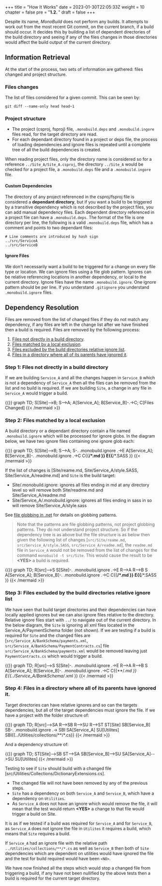+++
title = "How It Works"
date = 2023-01-30T22:05:33Z
weight = 10
chapter = false
pre = "<b>1.2. </b>"
draft = false
+++

Despite its name, *MonoBuild* does not perform any builds. It attempts to work out from the most recent Git commit, on the current branch, if a build should occur. It decides this by building a list of dependent directories of the build directory and seeing if any of the files changes in those directories would affect the build output of the current directory.

## Information Retrieval

At the start of the process, two sets of information are gathered: files changed and project structure.

### Files changes
The list of files considered for a given commit. This can be seen by:

```
git diff --name-only head head~1
```

### Project structure
  * The project (csproj, fsproj) file, `.monobuild.deps` and  `.monobuild.ingore` files read, for the target directory are read. 
  * For each dependant directory found in a project or deps file, the process of loading dependencies and ignore files is repeated until a complete tree of all the build dependencies is created. 

When reading project files, only the directory name is considered so for a reference `../Site_A/Site_A.csproj`, the directory `../Site_A` would be checked for a project file, a `.monobuild.deps` file and a `.monobuild.ingore` file.  

#### Custom Dependencies

The directory of any project referenced in the csproj/fsproj file is considered a **dependant directory**, but if you want a build to be triggered by a transitive dependency which is not described by the project files, you can add manual dependency files. Each dependent directory referenced in a project file can have a ```.monobuild.deps```. The format of the file is one directory per line, the following is a valid ```.monobuild.deps``` file, which has a comment and points to two dependant files:

```shell
# Line comments are introduced by hash sign
../src/ServiceA
../src/ServiceB
```


#### Ignore Files

We don't necessarily want a build to be triggered for a change on every file type or location. We can ignore files using a file glob pattern. Ignores can be relative referencing locations in another dependency, or local to the current directory. Ignore files have the name ```.monobuild.ignore```. One ignore pattern should be per line. If you understand `.gitignore` you understand ```.monobuild.ignore``` files.

## Dependency Resolution

Files are removed from the list of changed files if they do not match any dependency, if any files are left in the change list after we have finished then a build is required. Files are removed by the following process:
1. [Files not directly in a build directory](#step-1-files-not-directly-in-a-build-directory).
1. [Files matched by a local exclusion](#step-2-files-matched-by-a-local-exclusion).
1. [Files excluded by the build directories relative ignore list](#step-3-files-excluded-by-the-build-directories-relative-ignore-list).
1. [Files in a directory where all of its parents have ignored it](#step-4-files-in-a-directory-where-all-of-its-parents-have-ignored-it).


### Step 1: Files not directly in a build directory

If we are building `Service_A` and all the changes happen in `Service_B` which is not a dependency of `Service_A` then all the files can be removed from the list and no build is required. If we are building `Site`, a change in any file in `Service_A` would trigger a build.

{{<mermaid align="center">}}
graph TD;
    S[Site]-->B;
    S-->A;
    A[Service_A];
    B[Service_B]-.->C;
    C[Files Changed]
{{< /mermaid >}}

### Step 2: Files matched by a local exclusion

A build directory or a dependant directory contain a file named `.monobuild.ignore` which will be processed for ignore globs. In the diagram below, we have two ignore files containing one ignore glob each:

{{<mermaid align="center">}}
graph TD;
    S[Site]-->B;
    S-->A;
    S-. .monobuild.ignore .->E
    A[Service_A];
    B[Service_B]-. .monobuild.ignore .->C
    C{{**/*.md }}
    E{{**/*.SASS }}
{{< /mermaid >}}

If the list of changes is [Site/reame.md, Site/Service_A/style.SASS, Site/Service_A/readme.md] and `Site` is the build target:

* Site/.monobuild.ignore: ignores all files ending in md at any directory level so will remove both Site/readme.md and Site/Service_A/readme.md 
* Site/Service_A/.monobuild.ignore: ignores all files ending in sass in so will remove Site/Service_A/style.sass

See [file globbing in .net](https://learn.microsoft.com/en-us/dotnet/core/extensions/file-globbing) for details on globbing patterns. 

>Note that the patterns are file globbing patterns, not project globbing patterns. They do not understand project structure. So if the dependency tree is as above but the file structure is as below then given the following list of changes [`src/Site/reame.md`, `src/Service_A/style.SASS`, `src/Service_A/readme.md`], the `readme.md` file in `Service_A` would not be removed from the list of changes for the command ```monobuild -t src/Site```. This would cause the result to be **\<YES\>** a build is required.


{{<mermaid align="center">}}
graph TD;
    R[src]-->S
    S[Site]-. .monobuild.ignore .->E
    R-->A
    R-->B
    S
    A[Service_A];
    B[Service_B]-. .monobuild.ignore .->C
    C{{**/*.md }}
    E{{**/*.SASS }}
{{< /mermaid >}}

### Step 3: Files excluded by the build directories relative ignore list

We have seen that build target directories and their dependencies can have locally applied ignores but we can also ignore files relative to the directory. Relative ignore files start with `../` to navigate out of the current directory. In the below diagram, the `Site` is ignoring all xml files located in the Service_A/PaymentSchema folder (not shown). If we are testing if a build is required for `Site` and the changed files are [`src/Service_A/BankSchema/payments.xml`, `src/Service_A/BankSchema/PaymentContracts.cs`] file `src/Service_A/BankSchema/payments.xml` would be removed leaving just `PaymentContracts.cs` which would trigger a build.

{{<mermaid align="center">}}
graph TD;
    R[src]-->S
    S[Site]-. .monobuild.ignore .->E
    R-->A
    R-->B
    S
    A[Service_A];
    B[Service_B]-. .monobuild.ignore .->C
    C{{**/*.md }}
    E{{../Service_A/BankSchema/*.xml }}
{{< /mermaid >}}

### Step 4: Files in a directory where all of its parents have ignored it.

Target directories can have relative ignores and so can the targets dependencies, but all of the target dependencies must ignore the file. If we have a project with the folder structure of:

{{<mermaid align="center">}}
graph TD;
    R[src]-->SA
    R-->SB
    R-->SU
    R-->ST
    ST[Site]
    SB[Service_B]
    SB-. .monobuild.ignore .-> SBI
    SA[Service_A]
    SU[Utilites]
    SBI{{../Utlities/collections/**/*.cs}}
{{< /mermaid >}}

And a dependency structure of:

{{<mermaid align="center">}}
graph TD;
    ST[Site]-->SB
    ST-->SA
    SB[Service_B]-->SU
    SA[Service_A]-->SU
    SU[Utilites]
{{< /mermaid >}}

Testing to see if `Site` should build with a changed file [src/Utilities/Collections/DictionaryExtensions.cs]. 
* The changed file will not have been removed by any of the previous steps. 
* `Site` has a dependency on both `Service_A` and `Service_B`, which have a dependency on `Utilities`. 
* As `Service_A` does not have an ignore which would remove the file, it will mean that the test would return **\<YES\>** a change to that file would trigger a build on Site. 

It is as if we tested if a build was required for `Service_A` and for `Service_B`, as `Service_A` does not ignore the file in `Utilites` it requires a build, which means that `Site` requires a build.

If `Service_A` had an ignore file with the relative path `../Utlities/collections/**/*.cs` as well as `Service_B` then both of `Site` dependencies which are dependent on utilities would have ignored the file and the test for build required would have been `<NO>`.

We have now finished all the steps which would stop a changed file from triggering a build, if any have not been nullified by the above tests then a build is required for the current target directory.

